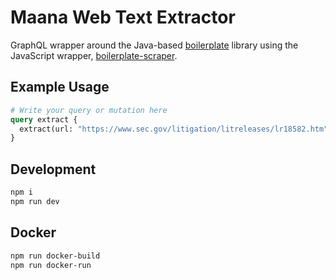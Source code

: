 # Maana Web Text Extractor

GraphQL wrapper around the Java-based [boilerplate]() library using the JavaScript wrapper, [boilerplate-scraper]().

## Example Usage

```graphql
# Write your query or mutation here
query extract {
  extract(url: "https://www.sec.gov/litigation/litreleases/lr18582.htm")
}
```

## Development

```bash
npm i
npm run dev
```

## Docker

```bash
npm run docker-build
npm run docker-run
```
